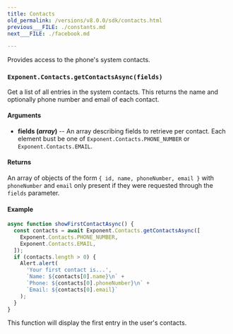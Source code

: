 ```yaml
---
title: Contacts
old_permalink: /versions/v8.0.0/sdk/contacts.html
previous___FILE: ./constants.md
next___FILE: ./facebook.md

---
```


Provides access to the phone's system contacts.

### `Exponent.Contacts.getContactsAsync(fields)`
Get a list of all entries in the system contacts. This returns the name and optionally phone number and email of each contact.

#### Arguments

* **fields (_array_)** -- An array describing fields to retrieve per contact. Each element bust be one of `Exponent.Contacts.PHONE_NUMBER` or `Exponent.Contacts.EMAIL`.

#### Returns
An array of objects of the form `{ id, name, phoneNumber, email }` with `phoneNumber` and `email` only present if they were requested through the `fields` parameter.

#### Example

```javascript
async function showFirstContactAsync() {
  const contacts = await Exponent.Contacts.getContactsAsync([
    Exponent.Contacts.PHONE_NUMBER,
    Exponent.Contacts.EMAIL,
  ]);
  if (contacts.length > 0) {
    Alert.alert(
      'Your first contact is...',
      `Name: ${contacts[0].name}\n` +
      `Phone: ${contacts[0].phoneNumber}\n` +
      `Email: ${contacts[0].email}`
    );
  }
}
```

This function will display the first entry in the user's contacts.
